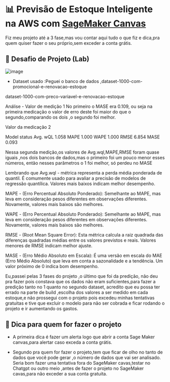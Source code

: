 # 📊 Previsão de Estoque Inteligente na AWS com [SageMaker Canvas](https://aws.amazon.com/pt/sagemaker/canvas/)

Fiz meu projeto até a 3 fase,mas vou contar aqui tudo o que fiz e dica,pra quem quiser fazer o seu próprio,sem exceder a conta grátis.


## 🎯 Desafio de Projeto (Lab)

![image](https://github.com/digitalinnovationone/lab-aws-sagemaker-canvas-estoque/assets/730492/72f5c21f-5562-491e-aa42-2885a3184650)


- Dataset usado :Peguei o banco de dados ,dataset-1000-com-promocional-e-renovacao-estoque

dataset-1000-com-preco-variavel-e-renovacao-estoque

 Análise - Valor de medição 1 
No primeiro o MASE era 0.109, ou seja na primeira medicação o valor de erro deste foi maior do que o segundo,comparando os dois ,o segundo foi melhor.

Valor da medicação 2

Model status
Avg. wQL
1.058
MAPE
1.000
WAPE
1.000
RMSE
6.854
MASE
0.093

Nessa segunda medição,os valores de Avg.wql,MAPE,RMSE foram quase iguais ,nos dois bancos de dados,mas o primeiro foi um pouco menor esses números, então nesses parâmetros o 1 foi melhor, só perdeu no MASE 

Lembrando que Avg.wql - métrica representa a perda média ponderada de quantil. É comumente usado para avaliar a precisão de modelos de regressão quantílica. Valores mais baixos indicam melhor desempenho.

MAPE - (Erro Percentual Absoluto Ponderado): Semelhante ao MAPE, mas leva em consideração pesos diferentes em observações diferentes. Novamente, valores mais baixos são melhores.

WAPE - (Erro Percentual Absoluto Ponderado): Semelhante ao MAPE, mas leva em consideração pesos diferentes em observações diferentes. Novamente, valores mais baixos são melhores.

RMSE - (Root Mean Square Error): Esta métrica calcula a raiz quadrada das diferenças quadradas médias entre os valores previstos e reais. Valores menores de RMSE indicam melhor ajuste.

MASE - (Erro Médio Absoluto em Escala): É uma versão em escala do MAE (Erro Médio Absoluto) que leva em conta a sazonalidade e a tendência. Um valor próximo de 0 indica bom desempenho.

  Eu,passei pelas 3 fases do projeto ,o último que foi da predição, não deu pra fazer pois constava que os dados não eram suficientes,para fazer a predição tanto no 1 quanto no segundo dataset, acredito que eu possa ter errado na parte de build ,escolha dos valores a ser medido em cada estoque,e não prossegui com o projeto pois excedeu minhas tentativas gratuitas e tive que excluir o modelo para não ser cobrada e ficar rodando o projeto e ir aumentando os gastos.


## 🚀 Dica para quem for fazer o projeto 

- A primeira dica é fazer um alerta logo que abrir a conta Sage Maker canvas,para alertar caso exceda a conta grátis.

- Segundo pra quem for fazer o projeto,tem que ficar de olho no tanto de dados que você pode gerar ,o número de dados que vai ser analisado.
Seria bom fazer uma tentativa fora do SageMaker cavas,testar no Chatgpt ou outro meio ,antes de fazer o projeto no SageMaker cavas,para não exceder a sua conta gratuita.


